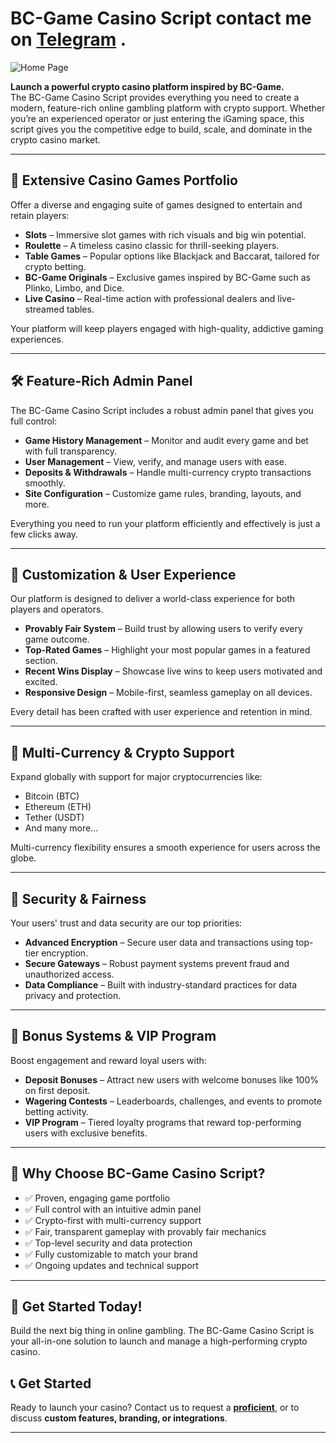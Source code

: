 # BC-Game Casino Script contact me on **[Telegram](https://t.me/Proficientng)** .


![Home Page](./image.png)

**Launch a powerful crypto casino platform inspired by BC-Game.**  
The BC-Game Casino Script provides everything you need to create a modern, feature-rich online gambling platform with crypto support. Whether you’re an experienced operator or just entering the iGaming space, this script gives you the competitive edge to build, scale, and dominate in the crypto casino market.

---

## 🎰 Extensive Casino Games Portfolio

Offer a diverse and engaging suite of games designed to entertain and retain players:

- **Slots** – Immersive slot games with rich visuals and big win potential.
- **Roulette** – A timeless casino classic for thrill-seeking players.
- **Table Games** – Popular options like Blackjack and Baccarat, tailored for crypto betting.
- **BC-Game Originals** – Exclusive games inspired by BC-Game such as Plinko, Limbo, and Dice.
- **Live Casino** – Real-time action with professional dealers and live-streamed tables.

Your platform will keep players engaged with high-quality, addictive gaming experiences.

---

## 🛠️ Feature-Rich Admin Panel

The BC-Game Casino Script includes a robust admin panel that gives you full control:

- **Game History Management** – Monitor and audit every game and bet with full transparency.
- **User Management** – View, verify, and manage users with ease.
- **Deposits & Withdrawals** – Handle multi-currency crypto transactions smoothly.
- **Site Configuration** – Customize game rules, branding, layouts, and more.

Everything you need to run your platform efficiently and effectively is just a few clicks away.

---

## 🧩 Customization & User Experience

Our platform is designed to deliver a world-class experience for both players and operators.

- **Provably Fair System** – Build trust by allowing users to verify every game outcome.
- **Top-Rated Games** – Highlight your most popular games in a featured section.
- **Recent Wins Display** – Showcase live wins to keep users motivated and excited.
- **Responsive Design** – Mobile-first, seamless gameplay on all devices.

Every detail has been crafted with user experience and retention in mind.

---

## 💱 Multi-Currency & Crypto Support

Expand globally with support for major cryptocurrencies like:

- Bitcoin (BTC)
- Ethereum (ETH)
- Tether (USDT)
- And many more...

Multi-currency flexibility ensures a smooth experience for users across the globe.

---

## 🔐 Security & Fairness

Your users' trust and data security are our top priorities:

- **Advanced Encryption** – Secure user data and transactions using top-tier encryption.
- **Secure Gateways** – Robust payment systems prevent fraud and unauthorized access.
- **Data Compliance** – Built with industry-standard practices for data privacy and protection.

---

## 🎁 Bonus Systems & VIP Program

Boost engagement and reward loyal users with:

- **Deposit Bonuses** – Attract new users with welcome bonuses like 100% on first deposit.
- **Wagering Contests** – Leaderboards, challenges, and events to promote betting activity.
- **VIP Program** – Tiered loyalty programs that reward top-performing users with exclusive benefits.

---

## 🚀 Why Choose BC-Game Casino Script?

- ✅ Proven, engaging game portfolio
- ✅ Full control with an intuitive admin panel
- ✅ Crypto-first with multi-currency support
- ✅ Fair, transparent gameplay with provably fair mechanics
- ✅ Top-level security and data protection
- ✅ Fully customizable to match your brand
- ✅ Ongoing updates and technical support

---

## 🏁 Get Started Today!

Build the next big thing in online gambling. The BC-Game Casino Script is your all-in-one solution to launch and manage a high-performing crypto casino.


## 📞 Get Started

Ready to launch your casino? Contact us to request a **[proficient](https://t.me/Proficientng)**, or to discuss **custom features, branding, or integrations**.

---
